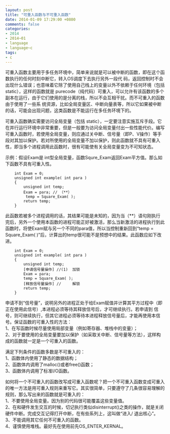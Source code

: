 ```yaml
---
layout: post
title: "可重入函数与不可重入函数"
date: 2014-01-09 17:29:00 +0800
comments: false
categories:
- 2014
- 2014~01
- language
- language~c
tags:
- c
---
```

可重入函数主要用于多任务环境中，简单来说就是可以被中断的函数，即在这个函数执行的任何时刻中断它，转入OS调度下去执行另外一段代 码，返回控制时不会出现什么错误；也意味着它除了使用自己栈上的变量以外不依赖于任何环境（包括static），这样的函数就是 purecode（纯代码）可重入，可以允许有该函数的多个副本在运行，由于它们使用的是分离的栈，所以不会互相干扰。而不可重入的函数由于使用了一些系 统资源，比如全局变量区、中断向量表等，所以它如果被中断的话，可能会出现问题，这类函数是不能运行在多任务环境下的。

可重入函数确实需要访问全局变量（包括 static），一定要注意实施互斥手段。它在并行运行环境中非常重要，但是一般要为访问全局变量付出一些性能代价。编写可重入函数时，若使用全局变量，则应通过关中断、信号量（即P、V操作）等手段对其加以保护。若对所使用的全局变量不加以保护，则此函数就不具有可重入性，即当多个进程调用此函数时，很有可能使有关全局变量变为不可知状态。

示例：假设Exam是 int型全局变量，函数Squre_Exam返回Exam平方值。那么如下函数不具有可重入性。
```
	int Exam = 0;
	unsigned int example( int para )
	{
		unsigned int temp;
		Exam = para; // （**）
		 temp = Square_Exam( );
		return temp;  
	}
```
此函数若被多个进程调用的话，其结果可能是未知的，因为当（**）语句刚执行完后，另外一个使用本函数的进程可能正好被激活，那么当新激活的进程执行到此 函数时，将使Exam赋与另一个不同的para值，所以当控制重新回到“temp = Square_Exam( )”后，计算出的temp很可能不是预想中的结果。此函数应如下改进。
```
	int Exam = 0;
	unsigned int example( int para )
	{
		unsigned int temp;  
		[申请信号量操作] //(1)  加锁  
		Exam = para;  
		temp = Square_Exam( );  
		[释放信号量操作] //	 解锁   
		return temp;  
	}
```
申请不到“信号量”，说明另外的进程正处于给Exam赋值并计算其平方过程中（即正在使用此信号）,本进程必须等待其释放信号后，才可继续执行。若申请到 信号，则可继续执行，但其它进程必须等待本进程释放信号量后，才能再使用本信号。保证函数的可重入性的方法：  
     1、在写函数时候尽量使用局部变量（例如寄存器、堆栈中的变量）；  
     2、对于要使用的全局变量要加以保护（如采取关中断、信号量等方法），这样构成的函数就一定是一个可重入的函数。

满足下列条件的函数多数是不可重入的：  
     1、函数体内使用了静态的数据结构；  
     2、函数体内调用了malloc()或者free()函数；  
     3、函数体内调用了标准I/O函数。

如何将一个不可重入的函数改写成可重入函数呢？把一个不可重入函数变成可重入的唯一方法是用可重入规则来重写它。其实很简单，只要遵守了几条很容易理解的规则，那么写出来的函数就是可重入的：  
     1、不要使用全局变量。因为别的代码很可能覆盖这些变量值。  
     2、在和硬件发生交互的时候，切记执行类似disinterrupt()之类的操作，就是关闭硬件中断。完成交互记得打开中断，在有些系列上，这叫做“进入/ 退出核心”。  
     3、不能调用其它任何不可重入的函数。  
     4、谨慎使用堆栈。最好先在使用前先OS_ENTER_KERNAL。

